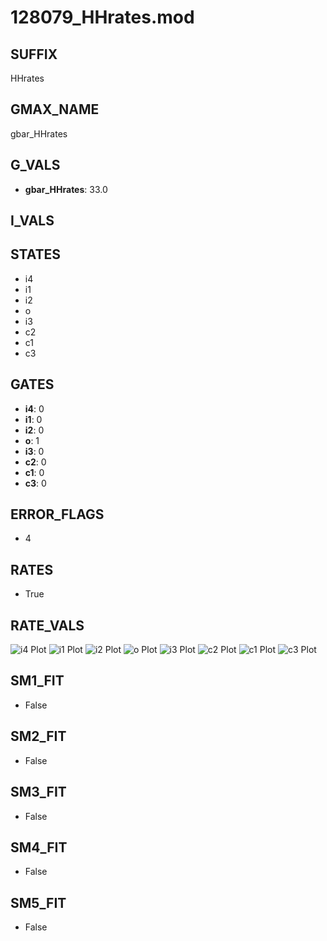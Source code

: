# 128079_HHrates.mod

## SUFFIX

HHrates

## GMAX_NAME

gbar_HHrates

## G_VALS

- **gbar_HHrates**: 33.0

## I_VALS


## STATES

- i4
- i1
- i2
- o
- i3
- c2
- c1
- c3

## GATES

- **i4**: 0
- **i1**: 0
- **i2**: 0
- **o**: 1
- **i3**: 0
- **c2**: 0
- **c1**: 0
- **c3**: 0

## ERROR_FLAGS

- 4

## RATES

- True

## RATE_VALS

![i4 Plot](/Users/pbozelos/Dropbox/icg-Chai-Panos/supermodels/output_markdown_files/Na/128079_HHrates.mod/images/i4.png)
![i1 Plot](/Users/pbozelos/Dropbox/icg-Chai-Panos/supermodels/output_markdown_files/Na/128079_HHrates.mod/images/i1.png)
![i2 Plot](/Users/pbozelos/Dropbox/icg-Chai-Panos/supermodels/output_markdown_files/Na/128079_HHrates.mod/images/i2.png)
![o Plot](/Users/pbozelos/Dropbox/icg-Chai-Panos/supermodels/output_markdown_files/Na/128079_HHrates.mod/images/o.png)
![i3 Plot](/Users/pbozelos/Dropbox/icg-Chai-Panos/supermodels/output_markdown_files/Na/128079_HHrates.mod/images/i3.png)
![c2 Plot](/Users/pbozelos/Dropbox/icg-Chai-Panos/supermodels/output_markdown_files/Na/128079_HHrates.mod/images/c2.png)
![c1 Plot](/Users/pbozelos/Dropbox/icg-Chai-Panos/supermodels/output_markdown_files/Na/128079_HHrates.mod/images/c1.png)
![c3 Plot](/Users/pbozelos/Dropbox/icg-Chai-Panos/supermodels/output_markdown_files/Na/128079_HHrates.mod/images/c3.png)

## SM1_FIT

- False

## SM2_FIT

- False

## SM3_FIT

- False

## SM4_FIT

- False

## SM5_FIT

- False

